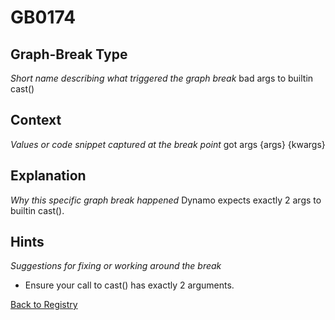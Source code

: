 # GB0174

## Graph-Break Type
*Short name describing what triggered the graph break*
bad args to builtin cast()

## Context
*Values or code snippet captured at the break point*
got args {args} {kwargs}

## Explanation
*Why this specific graph break happened*
Dynamo expects exactly 2 args to builtin cast().

## Hints
*Suggestions for fixing or working around the break*
- Ensure your call to cast() has exactly 2 arguments.



[Back to Registry](../index.md)

